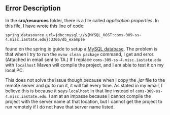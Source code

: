 ## Error Description

In the **src/resources** folder, there is a file called *application.properties*. In this file, I have wrote this line of code:

```
spring.datasource.url=jdbc:mysql://${MYSQL_HOST:coms-309-ss-4.misc.iastate.edu}:3306/db_example
```
found on the spring.io guide to setup a [MySQL database](https://spring.io/guides/gs/accessing-data-mysql/). The problem is that when I try to run the 
`mvnw clean package` command, I get and error. (Attached in email sent to TA.) If I replace `coms-309-ss-4.misc.iastate.edu` with `localhost` Maven will compile the project, and
I am able to test it on my local PC.


This does not solve the issue though because when I copy the *.jar* file to the remote server and go to run it, it will fail every time. As stated in my email, I believe this
is because it says `localhost` in that line instead of `coms-309-ss-4.misc.iastate.edu`. I am at an impasse because I cannot compile the project with the server
name at that location, but I cannot get the project to run remotely if I do not have that server name listed.
